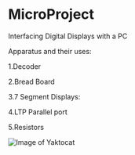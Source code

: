 # MicroProject
Interfacing Digital Displays with a PC

Apparatus and their uses:

1.Decoder 

2.Bread Board 

3.7 Segment Displays: 

4.LTP Parallel port 

5.Resistors

![Image of Yaktocat](https://4.bp.blogspot.com/-4mILq2pMQso/V-wpuaMsipI/AAAAAAAAA3s/YWdKC_1KllY67BgIUhY3e1cZs3jKdd3LgCLcB/s1600/detail.JPG)
